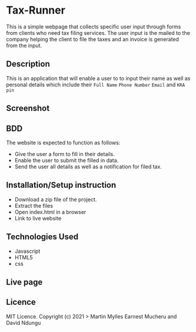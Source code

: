 # Tax-Runner
This is a simple webpage that collects specific user input through forms from clients who need tax filing services. The user input is the mailed to the company helping the client to file the taxes and an invoice is generated from the input.

## Description
This is an application that will enable a user to to input their name as well as personal details which include their `Full Name` `Phone Number`  `Email` and `KRA pin` 

## Screenshot


## BDD
The website is expected to function as follows:

* Give the user a form to fill in their details.
* Enable the user to submit the filled in data.
* Send the user all details as well as a notification for filed tax. 


## Installation/Setup instruction
* Download a zip file of the project.
* Extract the files
* Open index.html in a browser
* Link to live website

## Technologies Used
* Javascript
* HTML5
* css


## Live page




## Licence
MIT Licence. Copyright (c) 2021 > Martin Mylles Earnest Mucheru and David Ndungu